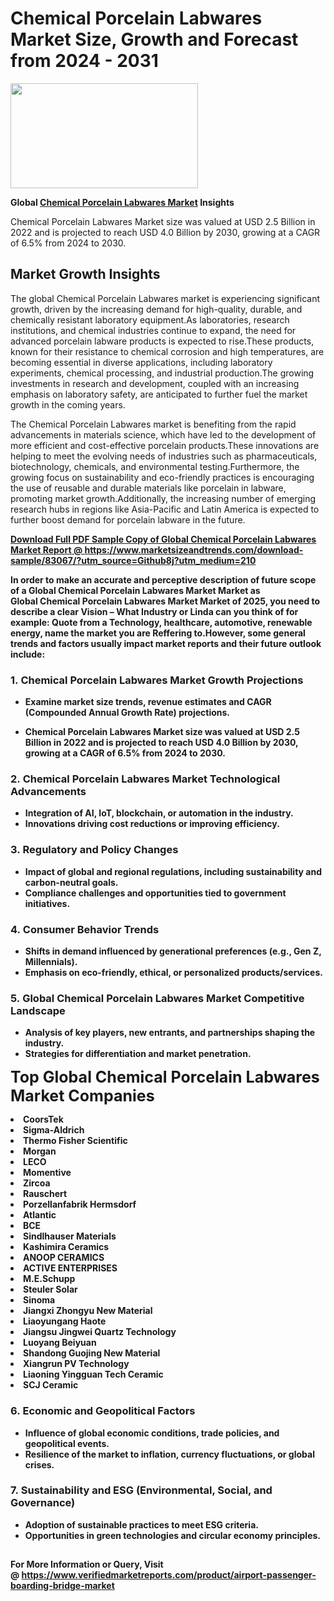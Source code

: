 <H1>Chemical Porcelain Labwares Market Size, Growth and Forecast from 2024 - 2031</H1><img class="aligncenter size-medium wp-image-584254" src="https://thirdeyenews.in/wp-content/uploads/2024/09/Global-Market-Research-300x168.jpeg" alt="" width="300" height="168" /><p><strong>Global&nbsp;<a href="https://www.marketsizeandtrends.com/download-sample/83067/?utm_source=Github8j?utm_medium=210">Chemical Porcelain Labwares Market</a> Insights</strong></p><p>Chemical Porcelain Labwares Market size was valued at USD 2.5 Billion in 2022 and is projected to reach USD 4.0 Billion by 2030, growing at a CAGR of 6.5% from 2024 to 2030.</p><p><h2>Market Growth Insights</h2> <p>The global Chemical Porcelain Labwares market is experiencing significant growth, driven by the increasing demand for high-quality, durable, and chemically resistant laboratory equipment.As laboratories, research institutions, and chemical industries continue to expand, the need for advanced porcelain labware products is expected to rise.These products, known for their resistance to chemical corrosion and high temperatures, are becoming essential in diverse applications, including laboratory experiments, chemical processing, and industrial production.The growing investments in research and development, coupled with an increasing emphasis on laboratory safety, are anticipated to further fuel the market growth in the coming years.</p> <p><strong><a href="#"></a></strong></p> <p>The Chemical Porcelain Labwares market is benefiting from the rapid advancements in materials science, which have led to the development of more efficient and cost-effective porcelain products.These innovations are helping to meet the evolving needs of industries such as pharmaceuticals, biotechnology, chemicals, and environmental testing.Furthermore, the growing focus on sustainability and eco-friendly practices is encouraging the use of reusable and durable materials like porcelain in labware, promoting market growth.Additionally, the increasing number of emerging research hubs in regions like Asia-Pacific and Latin America is expected to further boost demand for porcelain labware in the future.</p> <p><strong><a href="#"></p><p><span class=""><strong>Download Full PDF Sample Copy of Global Chemical Porcelain Labwares Market Report</strong> @ <a href="https://www.marketsizeandtrends.com/download-sample/83067/?utm_source=Github8j?utm_medium=210" target="_blank">https://www.marketsizeandtrends.com/download-sample/83067/?utm_source=Github8j?utm_medium=210</a></span></p><p>In order to make an accurate and perceptive description of future scope of a Global&nbsp;Chemical Porcelain Labwares Market Market as Global&nbsp;Chemical Porcelain Labwares Market Market of 2025, you need to describe a clear Vision &ndash; What Industry or Linda can you think of for example: Quote from a Technology, healthcare, automotive, renewable energy, name the market you are Reffering to.However, some general trends and factors usually impact market reports and their future outlook include:</p><h3>1.&nbsp;<strong>Chemical Porcelain Labwares Market Growth Projections</strong></h3><ul><li>Examine market size trends, revenue estimates and CAGR (Compounded Annual Growth Rate) projections.</li><li><p>Chemical Porcelain Labwares Market size was valued at USD 2.5 Billion in 2022 and is projected to reach USD 4.0 Billion by 2030, growing at a CAGR of 6.5% from 2024 to 2030.</p></li></ul><h3>2.&nbsp;<strong>Chemical Porcelain Labwares Market Technological Advancements</strong></h3><ul><li>Integration of AI, IoT, blockchain, or automation in the industry.</li><li>Innovations driving cost reductions or improving efficiency.</li></ul><h3>3.&nbsp;<strong>Regulatory and Policy Changes</strong></h3><ul><li>Impact of global and regional regulations, including sustainability and carbon-neutral goals.</li><li>Compliance challenges and opportunities tied to government initiatives.</li></ul><h3>4.&nbsp;<strong>Consumer Behavior Trends</strong></h3><ul><li>Shifts in demand influenced by generational preferences (e.g., Gen Z, Millennials).</li><li>Emphasis on eco-friendly, ethical, or personalized products/services.</li></ul><h3>5.&nbsp;<strong>Global Chemical Porcelain Labwares Market Competitive Landscape</strong></h3><ul><li>Analysis of key players, new entrants, and partnerships shaping the industry.</li><li>Strategies for differentiation and market penetration.</li></ul><p data-pm-slice="1 1 []"><span style="color: inherit; font-family: inherit; font-size: 25px;">Top Global Chemical Porcelain Labwares Market Companies</span></p><div class="" data-test-id=""><p><li>CoorsTek</li><li> Sigma-Aldrich</li><li> Thermo Fisher Scientific</li><li> Morgan</li><li> LECO</li><li> Momentive</li><li> Zircoa</li><li> Rauschert</li><li> Porzellanfabrik Hermsdorf</li><li> Atlantic</li><li> BCE</li><li> Sindlhauser Materials</li><li> Kashimira Ceramics</li><li> ANOOP CERAMICS</li><li> ACTIVE ENTERPRISES</li><li> M.E.Schupp</li><li> Steuler Solar</li><li> Sinoma</li><li> Jiangxi Zhongyu New Material</li><li> Liaoyungang Haote</li><li> Jiangsu Jingwei Quartz Technology</li><li> Luoyang Beiyuan</li><li> Shandong Guojing New Material</li><li> Xiangrun PV Technology</li><li> Liaoning Yingguan Tech Ceramic</li><li> SCJ Ceramic</li></p></div><h3>6.&nbsp;<strong>Economic and Geopolitical Factors</strong></h3><ul><li>Influence of global economic conditions, trade policies, and geopolitical events.</li><li>Resilience of the market to inflation, currency fluctuations, or global crises.</li></ul><h3>7.&nbsp;<strong>Sustainability and ESG (Environmental, Social, and Governance)</strong></h3><ul><li>Adoption of sustainable practices to meet ESG criteria.</li><li>Opportunities in green technologies and circular economy principles.</li></ul><h2><strong style="font-size: 14px;">For More Information or Query, Visit @&nbsp;</strong><a style="background-color: #ffffff; font-size: 14px;" href="https://www.marketsizeandtrends.com/report/chemical-porcelain-labwares-market/" target="_blank">https://www.verifiedmarketreports.com/product/airport-passenger-boarding-bridge-market</a></h2>